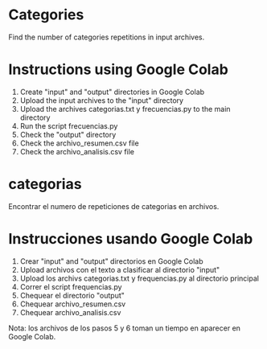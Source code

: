 # Categories
Find the number of categories repetitions in input archives.

# Instructions using Google Colab
1. Create "input" and "output" directories in Google Colab
2. Upload the input archives to the "input" directory
3. Upload the archives categorias.txt y frecuencias.py to the main directory
4. Run the script frecuencias.py 
5. Check the "output" directory
6. Check the archivo_resumen.csv file
7. Check the archivo_analisis.csv file

# categorias
Encontrar el numero de repeticiones de categorias en archivos.

# Instrucciones usando Google Colab
1. Crear "input" and "output" directorios en Google Colab 
2. Upload archivos con el texto a clasificar al directorio "input"
3. Upload los archivs categorias.txt y frequencias.py al directorio principal
4. Correr el script frequencias.py
5. Chequear el directorio "output"
6. Chequear archivo_resumen.csv
7. Chequear archivo_analisis.csv

Nota: los archivos de los pasos 5 y 6 toman un tiempo en aparecer en Google Colab.

